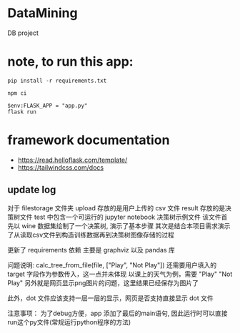 # DataMining
DB project
# note, to run this app:
```
pip install -r requirements.txt

npm ci

$env:FLASK_APP = "app.py"
flask run
```

# framework documentation
* https://read.helloflask.com/template/
* https://tailwindcss.com/docs

## update log
对于 filestorage 文件夹
upload 存放的是用户上传的 csv 文件
result 存放的是决策树文件
test 中包含一个可运行的 jupyter notebook 决策树示例文件
    该文件首先以 wine 数据集绘制了一个决策树, 演示了基本步骤
    其次是结合本项目需求演示了从读取csv文件到构造训练数据再到决策树图像存储的过程

更新了 requirements 依赖
主要是 graphviz 以及 pandas 库

问题说明:
calc_tree_from_file(file, ["Play", "Not Play"])
还需要用户填入的 target 字段作为参数传入，这一点并未体现
以课上的天气为例，需要 "Play" "Not Play"
另外就是网页显示png图片的问题，这里结果已经保存为图片了

此外，dot 文件应该支持一层一层的显示，网页是否支持直接显示 dot 文件

注意事项：
为了debug方便，app 添加了最后的main语句, 因此运行时可以直接run这个py文件(常规运行python程序的方法)

